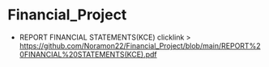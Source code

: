 # Financial_Project

- REPORT FINANCIAL STATEMENTS(KCE) 
clicklink > https://github.com/Noramon22/Financial_Project/blob/main/REPORT%20FINANCIAL%20STATEMENTS(KCE).pdf
